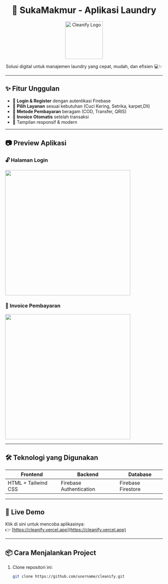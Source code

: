 <h1 align="center">🧼 SukaMakmur - Aplikasi Laundry</h1>

<p align="center">
  <img src="assets/logo-cleanify.png" width="120" alt="Cleanify Logo" />
</p>

<p align="center">
  Solusi digital untuk manajemen laundry yang cepat, mudah, dan efisien 💻✨
</p>

---

## ✨ Fitur Unggulan

- 🔐 **Login & Register** dengan autentikasi Firebase
- 🧺 **Pilih Layanan** sesuai kebutuhan (Cuci Kering, Setrika, karpet,Dll)
- 💸 **Metode Pembayaran** beragam (COD, Transfer, QRIS)
- 🧾 **Invoice Otomatis** setelah transaksi
- 📱 Tampilan responsif & modern

---

## 📷 Preview Aplikasi

### 🔓 Halaman Login
<img src="assets/login-page.png" width="400"/>

### 🧾 Invoice Pembayaran
<img src="assets/invoice-page.png" width="400"/>

---

## 🛠️ Teknologi yang Digunakan

| Frontend      | Backend         | Database        |
| ------------- | --------------- | --------------- |
| HTML + Tailwind CSS | Firebase Authentication | Firebase Firestore |

---

## 🚀 Live Demo

Klik di sini untuk mencoba aplikasinya:  
👉 [https://cleanify.vercel.app](https://cleanify.vercel.app)

---

## 📦 Cara Menjalankan Project

1. Clone repositori ini:
   ```bash
   git clone https://github.com/username/cleanify.git
